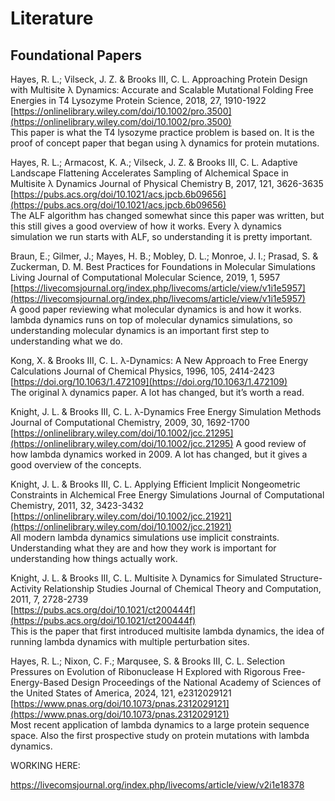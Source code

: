 # Literature

## Foundational Papers

Hayes, R. L.; Vilseck, J. Z. & Brooks III, C. L.
Approaching Protein Design with Multisite λ Dynamics: Accurate and Scalable Mutational Folding Free Energies in T4 Lysozyme 
Protein Science, 2018, 27, 1910-1922  
[https://onlinelibrary.wiley.com/doi/10.1002/pro.3500](https://onlinelibrary.wiley.com/doi/10.1002/pro.3500)  
This paper is what the T4 lysozyme practice problem is based on. It is the proof of concept paper that began using λ dynamics for protein mutations.

Hayes, R. L.; Armacost, K. A.; Vilseck, J. Z. & Brooks III, C. L.
Adaptive Landscape Flattening Accelerates Sampling of Alchemical Space in Multisite λ Dynamics 
Journal of Physical Chemistry B, 2017, 121, 3626-3635  
[https://pubs.acs.org/doi/10.1021/acs.jpcb.6b09656](https://pubs.acs.org/doi/10.1021/acs.jpcb.6b09656)  
The ALF algorithm has changed somewhat since this paper was written, but this still gives a good overview of how it works. Every λ dynamics simulation we run starts with ALF, so understanding it is pretty important.

Braun, E.; Gilmer, J.; Mayes, H. B.; Mobley, D. L.; Monroe, J. I.; Prasad, S. & Zuckerman, D. M.
Best Practices for Foundations in Molecular Simulations 
Living Journal of Computational Molecular Science, 2019, 1, 5957  
[https://livecomsjournal.org/index.php/livecoms/article/view/v1i1e5957](https://livecomsjournal.org/index.php/livecoms/article/view/v1i1e5957)  
A good paper reviewing what molecular dynamics is and how it works. lambda dynamics runs on top of molecular dynamics simulations, so understanding molecular dynamics is an important first step to understanding what we do.

Kong, X. & Brooks III, C. L.
λ-Dynamics: A New Approach to Free Energy Calculations 
Journal of Chemical Physics, 1996, 105, 2414-2423  
[https://doi.org/10.1063/1.472109](https://doi.org/10.1063/1.472109)  
The original λ dynamics paper. A lot has changed, but it’s worth a read.

Knight, J. L. & Brooks III, C. L.
λ-Dynamics Free Energy Simulation Methods 
Journal of Computational Chemistry, 2009, 30, 1692-1700  
[https://onlinelibrary.wiley.com/doi/10.1002/jcc.21295](https://onlinelibrary.wiley.com/doi/10.1002/jcc.21295)
A good review of how lambda dynamics worked in 2009. A lot has changed, but it gives a good overview of the concepts.

Knight, J. L. & Brooks III, C. L.
Applying Efficient Implicit Nongeometric Constraints in Alchemical Free Energy Simulations 
Journal of Computational Chemistry, 2011, 32, 3423-3432  
[https://onlinelibrary.wiley.com/doi/10.1002/jcc.21921](https://onlinelibrary.wiley.com/doi/10.1002/jcc.21921)  
All modern lambda dynamics simulations use implicit constraints. Understanding what they are and how they work is important for understanding how things actually work.

Knight, J. L. & Brooks III, C. L.
Multisite λ Dynamics for Simulated Structure-Activity Relationship Studies 
Journal of Chemical Theory and Computation, 2011, 7, 2728-2739  
[https://pubs.acs.org/doi/10.1021/ct200444f](https://pubs.acs.org/doi/10.1021/ct200444f)  
This is the paper that first introduced multisite lambda dynamics, the idea of running lambda dynamics with multiple perturbation sites.

Hayes, R. L.; Nixon, C. F.; Marqusee, S. & Brooks III, C. L.
Selection Pressures on Evolution of Ribonuclease H Explored with Rigorous Free-Energy-Based Design 
Proceedings of the National Academy of Sciences of the United States of America, 2024, 121, e2312029121  
[https://www.pnas.org/doi/10.1073/pnas.2312029121](https://www.pnas.org/doi/10.1073/pnas.2312029121)  
Most recent application of lambda dynamics to a large protein sequence space. Also the first prospective study on protein mutations with lambda dynamics.

WORKING HERE:

https://livecomsjournal.org/index.php/livecoms/article/view/v2i1e18378
